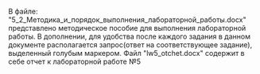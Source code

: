 В файле: "5_2_Методика_и_порядок_выполнения_лабораторной_работы.docx" представлено методическое пособие для выполнения лабораторной работы. В дополнении, для удобства после каждого задания в данном документе располагается запрос(ответ на соответствующее задание), выделенный голубым маркером.
Файл "lw5_otchet.docx" содержит в себе отчет к лабораторной работе №5